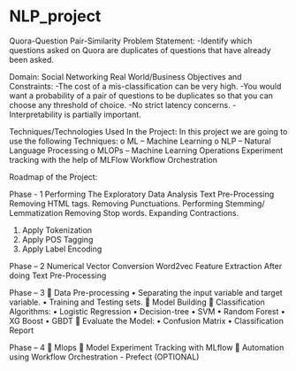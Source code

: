 # NLP_project
Quora-Question Pair-Similarity 
Problem Statement:
-Identify which questions asked on Quora are duplicates of questions that have already 
been asked.

Domain: 
Social Networking
Real World/Business Objectives and Constraints:
-The cost of a mis-classification can be very high.
-You would want a probability of a pair of questions to be duplicates so that you can 
choose any threshold of choice.
-No strict latency concerns.
-Interpretability is partially important.


Techniques/Technologies Used In the Project:
In this project we are going to use the following Techniques:
o ML – Machine Learning
o NLP – Natural Language Processing
o MLOPs – Machine Learning Operations
    Experiment tracking with the help of MLFlow
    Workflow Orchestration 


Roadmap of the Project:

Phase - 1
Performing The Exploratory Data Analysis
Text Pre-Processing
Removing HTML tags.
Removing Punctuations.
Performing Stemming/ Lemmatization
Removing Stop words.
Expanding Contractions.
1. Apply Tokenization
2. Apply POS Tagging
3. Apply Label Encoding

Phase – 2
Numerical Vector Conversion
Word2vec
Feature Extraction
After doing Text Pre-Processing


Phase – 3 
 Data Pre-processing
• Separating the input variable and target variable.
• Training and Testing sets.
 Model Building
 Classification Algorithms:
• Logistic Regression
• Decision-tree
• SVM
• Random Forest
• XG Boost
• GBDT
 Evaluate the Model:
• Confusion Matrix
• Classification Report


Phase – 4
 Mlops
 Model Experiment Tracking with MLflow
 Automation using Workflow Orchestration - Prefect (OPTIONAL)

